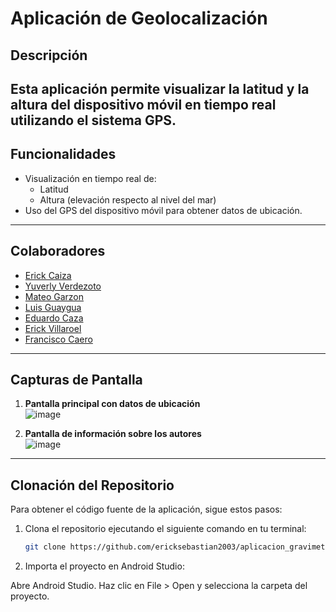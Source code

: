 # Aplicación de Geolocalización

## Descripción

Esta aplicación permite visualizar la **latitud** y la **altura** del dispositivo móvil en tiempo real utilizando el sistema GPS.  
---

## Funcionalidades

- Visualización en tiempo real de:
  - Latitud
  - Altura (elevación respecto al nivel del mar)
- Uso del GPS del dispositivo móvil para obtener datos de ubicación.

---

## Colaboradores

- [Erick Caiza](https://github.com/ericksebastian2003)
- [Yuverly Verdezoto](https://github.com/YuverlyHidokun)  
- [Mateo Garzon](https://github.com/WesitosFsa)
- [Luis Guaygua](https://github.com/Kr-luis) 
- [Eduardo Caza](https://github.com/Eduardo-Caza) 
- [Erick Villaroel](https://github.com/ErickVillarroel1722) 
- [Francisco Caero](https://github.com/franciscocaero) 

---
## Capturas de Pantalla


1. **Pantalla principal con datos de ubicación**  
![image](https://github.com/user-attachments/assets/48c7c236-e929-4c79-8ded-fccd6d6c6cf3)


2. **Pantalla de información sobre los autores**  
![image](https://github.com/user-attachments/assets/bb4b27a8-d9ac-4f9a-b970-27cf0124a2d7)


---

## Clonación del Repositorio

Para obtener el código fuente de la aplicación, sigue estos pasos:

1. Clona el repositorio ejecutando el siguiente comando en tu terminal:  

   ```bash
   git clone https://github.com/ericksebastian2003/aplicacion_gravimetro_y_gps.git
2. Importa el proyecto en Android Studio:

Abre Android Studio.
Haz clic en File > Open y selecciona la carpeta del proyecto.

